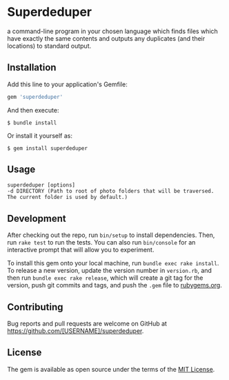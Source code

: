 # Superdeduper

a command-line program in your chosen language which finds files which have exactly the same contents and outputs any duplicates (and their locations) to standard output.

## Installation

Add this line to your application's Gemfile:

```ruby
gem 'superdeduper'
```

And then execute:

    $ bundle install

Or install it yourself as:

    $ gem install superdeduper

## Usage

    superdeduper [options]   
    -d DIRECTORY (Path to root of photo folders that will be traversed.  The current folder is used by default.)


## Development

After checking out the repo, run `bin/setup` to install dependencies. Then, run `rake test` to run the tests. You can also run `bin/console` for an interactive prompt that will allow you to experiment.

To install this gem onto your local machine, run `bundle exec rake install`. To release a new version, update the version number in `version.rb`, and then run `bundle exec rake release`, which will create a git tag for the version, push git commits and tags, and push the `.gem` file to [rubygems.org](https://rubygems.org).

## Contributing

Bug reports and pull requests are welcome on GitHub at https://github.com/[USERNAME]/superdeduper.


## License

The gem is available as open source under the terms of the [MIT License](https://opensource.org/licenses/MIT).

